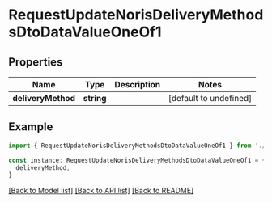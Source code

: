# RequestUpdateNorisDeliveryMethodsDtoDataValueOneOf1

## Properties

| Name               | Type       | Description | Notes                  |
| ------------------ | ---------- | ----------- | ---------------------- |
| **deliveryMethod** | **string** |             | [default to undefined] |

## Example

```typescript
import { RequestUpdateNorisDeliveryMethodsDtoDataValueOneOf1 } from './api'

const instance: RequestUpdateNorisDeliveryMethodsDtoDataValueOneOf1 = {
  deliveryMethod,
}
```

[[Back to Model list]](../README.md#documentation-for-models) [[Back to API list]](../README.md#documentation-for-api-endpoints) [[Back to README]](../README.md)
